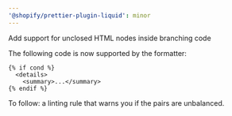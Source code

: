 ```yaml
---
'@shopify/prettier-plugin-liquid': minor
---
```


Add support for unclosed HTML nodes inside branching code

The following code is now supported by the formatter:

```liquid
{% if cond %}
  <details>
    <summary>...</summary>
{% endif %}
```

To follow: a linting rule that warns you if the pairs are unbalanced.
